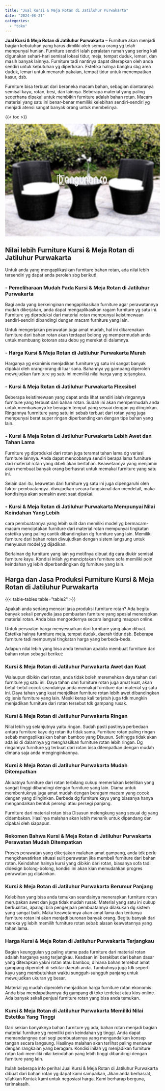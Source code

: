 ```yaml
---
title: "Jual Kursi & Meja Rotan di Jatiluhur Purwakarta"
date: "2024-08-21"
categories: 
  - "toko"
---
```


**Jual Kursi & Meja Rotan di Jatiluhur Purwakarta** – Furniture akan menjadi bagian kebutuhan yang harus dimiliki oleh semua orang yg telah mempunyai hunian. Furniture sendiri ialah peralatan rumah yang sering kali digunakan sehari-hari semisal lokasi tidur, meja, tempat duduk, lemari, dan masih banyak lainnya. Furniture tadi nantinya dapat diterapkan oleh anda sendiri untuk kebutuhan yg diperlukan. Estetika halnya bangku sbg area duduk, lemari untuk menaruh pakaian, tempat tidur untuk menempatkan kasur, dsb.

Furniture bisa terbuat dari beraneka macam bahan, sebagian diantaranya semisal kayu, rotan, besi, dan lainnya. Beberapa material yang paling sederhana dipakai untuk membikin furniture adalah bahan rotan. Macam material yang satu ini benar-benar memiliki kelebihan sendiri-sendiri yg menjadi atensi sangat banyak orang untuk membelinya.

{{< toc >}}

![Jual Kursi & Meja Rotan di Jatiluhur Purwakarta](/images/kursi-meja-rotan-murah51.png)

## Nilai lebih Furniture Kursi & Meja Rotan di Jatiluhur Purwakarta

Untuk anda yang mengaplikasikan furniture bahan rotan, ada nilai lebih tersendiri yg dapat anda peroleh sbg berikut!

### \- Pemeliharaan Mudah Pada Kursi & Meja Rotan di Jatiluhur Purwakarta

Bagi anda yang berkeinginan mengaplikasikan furniture agar perawatannya mudah dikerjakan, anda dapat mengaplikasikan ragam furniture yg satu ini. Furniture yg diproduksi dari material rotan mempunyai keistimewaan sendiri-sendiri dibandingi dengan macam furniture yang lain.

Untuk mengerjakan perawatan juga amat mudah, hal ini dikarenakan furniture dari bahan rotan akan terdapat bolong yg mempermudah anda untuk membuang kotoran atau debu yg merekat di dalamnya.

### \- Harga Kursi & Meja Rotan di Jatiluhur Purwakarta Murah

Harganya yg ekonimis menjadikan furniture yg satu ini sangat banyak dipakai oleh orang-orang di luar sana. Bahannya yg gampang diperoleh mewujudkan furniture yg satu ini memiliki nilai harga yang terjangkau.

### \- Kursi & Meja Rotan di Jatiluhur Purwakarta Flexsibel

Beberapa keistimewaan yang dapat anda lihat sendiri ialah ringannya furniture yang terbuat dari bahan rotan. Sudah ini akan mempermudah anda untuk membawanya ke beragam tempat yang sesuai dengan yg diinginkan. Ringannya funrniture yang satu ini sebab terbuat dari rotan yang juga mempunyai berat super ringan diperbandingkan dengan tipe bahan yang lain.

### \- Kursi & Meja Rotan di Jatiluhur Purwakarta Lebih Awet dan Tahan Lama

Furniture yg diproduksi dari rotan juga teramat tahan lama dg variasi furniture lainnya. Anda dapat mencobanya sendiri berapa lama furniture dari material rotan yang dibeli akan bertahan. Keawetannya yang menjamin akan membuat banyak orang berhasrat untuk memakai furniture yang satu ini.

Selain dari itu, keawetan dari furniture yg satu ini juga dipengaruhi oleh faktor pembuatannya. diwujudkan secara fungsional dan mendetail, maka kondisinya akan semakin awet saat dipakai.

### \- Kursi & Meja Rotan di Jatiluhur Purwakarta Mempunyai Nilai Keindahan Yang Lebih

cara pembuatannya yang lebih sulit dan memiliki model yg bermacam-macam menciptakan furniture dari material rotan mempunyai tingkatan estetika yang paling cantik dibandingkan dg furniture yang lain. Memiliki furniture dari bahan rotan diwujudkan dengan sistem langsung untuk menyusun model yg dijadikan.

Berlainan dg furniture yang lain yg motifnya dibuat dg cara diukir semisal furniture kayu. Kondisi inilah yg menciptakan furniture sofa memiliki poin keindahan yg lebih diperbandingkan dg furniture yang lain.

## Harga dan Jasa Produksi Furniture Kursi & Meja Rotan di Jatiluhur Purwakarta

{{< table-tables table="table2" >}}

Apakah anda sedang mencari jasa produksi furniture rotan? Ada begitu banyak sekali penyedia jasa pembuatan furniture yang spesial menerapkan material rotan. Anda bisa mengordernya secara langsung maupun online.

Untuk persoalan harga menyesuaikan dari furniture yang akan dibuat. Estetika halnya furniture meja, tempat duduk, daerah tidur dsb. Beberapa furniture tadi mempunyai tingkatan harga yang berbeda-beda.

Adapun nilai lebih yang bisa anda temukan apabila membuat furniture dari bahan rotan sebagai berikut:

### Kursi & Meja Rotan di Jatiluhur Purwakarta Awet dan Kuat

Walaupun dibikin dari rotan, anda tidak boleh meremehkan daya tahan dari furniture yg satu ini. Daya tahan dari furniture rotan juga amat kuat, akan betul-betul cocok seandainya anda memakai furniture dari material yg satu ini. Daya tahan yang kuat menjdikan furniture rotan lebih awet dibandingkan dg jenis furniture yang lain. Meski kerap kali terjatuh juga tdk mungkin menjadikan furniture dari rotan tersebut tdk gampang rusak.

### Kursi & Meja Rotan di Jatiluhur Purwakarta Ringan

Nilai lebih yg selanjutnya yaitu ringan. Sudah pasti pastinya perbedaan antara furniture kayu dg rotan itu tidak sama. Furniture rotan paling ringan sebab mengaplikasikan bahan bamboo yang Disusun. Sehingga tidak akan ada isi di dalamnya yg menghasilkan furniture rotan lebih ringan. Dg ringannya furniture yg terbuat dari rotan bisa ditempatkan dengan mudah dimana saja anda menginginkannya.

### Kursi & Meja Rotan di Jatiluhur Purwakarta Mudah Ditempatkan

Akibatnya furniture dari rotan terbilang cukup memerlukan ketelitian yang sangat tinggi dibandingi dengan furniture yang lain. Diama untuk membentuknya juga amat mudah dengan beragam macam yang cocok dengan yang diinginkan. Berbeda dg furniture kayu yang biasanya hanya mengandalkan bentuk persegi atau persegi panjang.

Furniture dari material rotan bisa Disusun melengkung yang sesuai dg yang didambakan. Hasilnya malahan akan lebih menarik untuk dipandang dan dipakai oleh siapapun.

### Rekomen Bahwa Kursi & Meja Rotan di Jatiluhur Purwakarta Perawatan Mudah Ditempatkan

Proses perawatan yang dikerjakan malahan amat gampang, anda tdk perlu mengkhawatirkan situasi sulit perawatan jika membeli furniture dari bahan rotan. Keindahan halnya kursi yang dibikin dari rotan, biasanya sofa tadi didesign bolong-bolong, kondisi ini akan kian memudahkan progres perawatan yg dijalankan.

### Kursi & Meja Rotan di Jatiluhur Purwakarta Berumur Panjang

Kelebihan yang bisa anda temukan seandainya menerapkan furniture rotan merupakan awet dan juga tidak mudah rusak. Material yang satu ini cukup berkualitas, apalagi bila pengerjaan pembuatannya dilakukan dg sistem yang sangat baik. Maka keawetannya akan amat lama dan tentunya furniture rotan ini akan menjadi buronan banyak orang. Begitu banyak dari mereka yg lebih memilih furniture rotan sebab alasan keawetannya yang tahan lama.

### Harga Kursi & Meja Rotan di Jatiluhur Purwakarta Terjangkau

Bagian keunggulan yg paling utama pada furniture dari material rotan adalah harganya yang terjangkau. Keadaan ini berakibat dari bahan dasar yang diterapkan yakni rotan atau bamboo, dimana bahan tersebut amat gampang diperoleh di sekitar daerah anda. Tumbuhnya juga tdk seperti kayu yang membutuhkan waktu sungguh-sungguh panjang untuk mewujudkan ukuran yg besar.

Material yg mudah diperoleh menjadikan harga furniture rotan ekonomis. Anda bisa mendapatkannya dg gampang di toko terdekat atau kios online. Ada banyak sekali penjual furniture rotan yang bisa anda temukan.

### Kursi & Meja Rotan di Jatiluhur Purwakarta Memiliki Nilai Estetika Yang Tinggi

Dari sekian banyaknya bahan furniture yg ada, bahan rotan menjadi bagian material furniture yg memiliki poin keindahan yg tinggi. Anda dapat memandangnya dari segi pembuatannya yang mengandalkan konsep tangan secara langsung. Hasilnya malahan akan terlihat paling menawan dengan rangkaian yang beragam. Kondisi inilah yg menjadikan furniture rotan tadi memiliki nilai keindahan yang lebih tinggi dibandingi dengan furniture yang lain.

Itulah beberapa info perihal Jual Kursi & Meja Rotan di Jatiluhur Purwakarta dibuat dari bahan rotan yg dapat kami sampaikan, Jikan anda berhasrat, silahkan Kontak kami untuk negosiasi harga. Kami berharap berguna, terimakasih.
